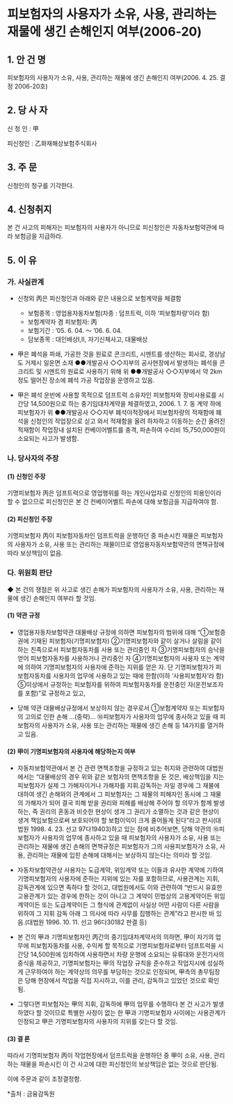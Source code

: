 # 피보험자의 사용자가 소유, 사용, 관리하는 재물에 생긴 손해인지 여부(2006-20)

## 1. 안 건 명 
피보험자의 사용자가 소유, 사용, 관리하는 재물에 생긴 손해인지 여부(2006. 4. 25. 결정 2006-20호)

## 2. 당 사 자

신 청 인 : 甲
        
피신청인 : 乙화재해상보험주식회사


## 3. 주    문

신청인의 청구를 기각한다. 

## 4. 신청취지

본 건 사고의 피해자는 피보험자의 사용자가 아니므로 피신청인은 자동차보험약관에 따라 보험금을 지급하라.

## 5. 이   유
  
### 가. 사실관계

  * 신청외 丙은 피신청인과 아래와 같은 내용으로 보험계약을 체결함 
  
    - 보험종목 : 영업용자동차보험(차종 : 덤프트럭, 이하 ‘피보험차량’이라 함)
     - 보험계약자 겸 피보험자: 丙
     - 보험기간 : ’05. 6. 04. ～ ’06. 6. 04.
     - 담보종목 : 대인배상Ⅰ,Ⅱ, 자기신체사고, 대물배상
      
  * 甲은 폐석을 파쇄, 가공한 것을 원료로 콘크리트, 시멘트를 생산하는 회사로, 경상남도 거제시 일운면 소재 ●●개발공사 ◇◇지부의 공사현장에서 발생하는 폐석을 콘크리트 및 시멘트의 원료로 사용하기 위해 위 ●●개발공사 ◇◇지부에서 약 2km정도 떨어진 장소에 폐석 가공 작업장을 운영하고 있음.

  * 甲은 폐석 운반에 사용할 목적으로 덤프트럭 소유자인 피보험자와 장비사용료를 시간당 14,500원으로 하는 중기임대차계약을 체결하였고, 2006. 1. 7. 동 계약 하에 피보험자가 위 ●●개발공사 ◇◇지부 폐석야적장에서 피보험차량의 적재함에 폐석을 신청인의 작업장으로 싣고 와서 적재함을 올려 하차하고 이동하는 순간 올려진 적재함이 작업장내 설치된 컨베이어벨트를 충격, 파손하여 수리비 15,750,000원이 소요되는 사고가 발생함.


### 나. 당사자의 주장

#### (1) 신청인 주장

기명피보험자 丙은 덤프트럭으로 영업행위를 하는 개인사업자로 신청인의 피용인이라 할 수 없으므로 피신청인은 본 건 컨베이어벨트 파손에 대해 보험금을 지급하여야 함.

#### (2) 피신청인 주장

기명피보험자 丙이 피보험자동차인 덤프트럭을 운행하던 중 파손시킨 재물은 피보험자의 사용자가 소유, 사용 또는 관리하는 재물이므로 영업용자동차보험약관의 면책규정에 따라 보상책임이 없음.

### 다. 위원회 판단

◆ 본 건의 쟁점은 위 사고로 생긴 손해가 피보험자의 사용자가 소유, 사용, 관리하는 재물에 생긴 손해인지 여부라 할 것임.

#### (1) 약관 규정 

 * 영업용자동차보험약관 대물배상 규정에 의하면 피보험자의 범위에 대해 “①보험증권에 기재된 피보험자(기명피보험자) ②기명피보험자와 같이 살거나 살림을 같이 하는 친족으로서 피보험자동차를 사용 또는 관리중인 자 ③기명피보험자의 승낙을 얻어 피보험자동차를 사용하거나 관리중인 자 ④기명피보험자의 사용자 또는 계약에 의하여 기명피보험자의 사용자에 준하는 지위를 얻은 자. 단 기명피보험자가 피보험자동차를 사용자의 업무에 사용하고 있는 때에 한함(이하 ‘사용피보험자’라 함) ⑤이상에서 규정하는 피보험자를 위하여 피보험자동차를 운전중인 자(운전보조자를 포함)”로 규정하고 있고, 

*  당해 약관 대물배상규정에서 보상하지 않는 경우로서 ①보험계약자 또는 피보험자의 고의로 인한 손해 …(중략)… ⑩피보험자가 사용자의 업무에 종사하고 있을 때 피보험자의 사용자가 소유, 사용 또는 관리하는 재물에 생긴 손해 등 14가지를 열거하고 있음.

#### (2) 甲이 기명피보험자의 사용자에 해당하는지 여부

*  자동차보험약관에서 본 건 관련 면책조항을 규정하고 있는 취지와 관련하여 대법원에서는 “대물배상의 경우 위와 같은 보험자의 면책조항을 둔 것은, 배상책임을 지는 피보험자가 실제 그 가해자이거나 가해자를 지휘․감독하는 자일 경우에 그 재물에 대하여 생긴 손해와의 관계에서 그 피보험자는 그 재물의 피해자인 동시에 그 재물의 가해자가 되어 결국 피해 받을 권리와 피해를 배상해 주어야 할 의무가 함께 발생하는, 즉 권리의 혼동과 비슷한 현상이 생겨 그 권리가 소멸하는 것과 같은 현상이 생겨 책임보험으로써 보호되어야 할 보험이익이 크게 줄어들게 된다”라고 판시(대법원 1998. 4. 23. 선고 97다19403)하고 있는 점에 비추어보면, 당해 약관의 ⑩피보험자가 사용자의 업무에 종사하고 있을 때 피보험자의 사용자가 소유, 사용 또는 관리하는 재물에 생긴 손해의 면책규정은 피보험자가 그의 사용피보험자가 소유, 사용, 관리하는 재물에 입힌 손해에 대해서는 보상하지 않는다는 의미라 할 것임.

*  자동차보험약관상 사용자는 도급계약, 위임계약 또는 이들과 유사한 계약에 기하여 기명피보험자의 사용자에 준하는 지위에 있는 자를 포함하므로, 사용관계는 지휘, 감독관계에 있으면 족하다 할 것이고, 대법원에서도 이와 관련하여 “반드시 유효한 고용관계가 있는 경우에 한하는 것이 아니고 그 계약이 민법상의 고용계약이든 위임계약이든 또는 도급계약이든 그 형식에 관계없이 사실상 어떤 사람이 다른 사람을 위하여 그 지휘 감독 아래 그 의사에 따라 사무를 집행하는 관계”라고 판시한 바 있음.(대법원 1996. 10. 11. 선고 96다30182 판결 등)  

* 본 건의 甲과 기명피보험자인 丙간의 중기임대차계약서의 의하면, 甲이 자기의 업무에 피보험자동차를 사용, 수익케 할 목적으로 기명피보험자로부터 덤프트럭을 시간당 14,500원에 임차하여 사용하면서 차량 운행에 소요되는 유류대와 운전기사의 중식을 제공하고, 기명피보험자는 甲의 작업장 규칙을 준수하고 작업지시에 성실하게 근무하여야 하는 계약상의 의무를 부담하는 것으로 인정되며, 甲측의 총무팀장 은 당해 현장에서 작업을 직접 지시하고, 이를 관리, 감독하고 있었던 것으로 확인됨.

* 그렇다면 피보험자는 甲의 지휘, 감독하에 甲의 업무를 수행하다 본 건 사고가 발생하였다 할 것이므로 특별한 사정이 없는 한 甲과 기명피보험자 사이에는 사용관계가 인정되고 甲은 기명피보험자의 사용자의 지위를 갖는다 할 것임.

#### (3) 결 론

따라서 기명피보험자 丙이 작업현장에서 덤프트럭을 운행하던 중 甲이 소유, 사용, 관리하는 재물을 파손시킨 이 건 사고에 대한 피신청인의 보상책임은 없는 것으로 판단됨.

이에 주문과 같이 조정결정함. 

*출처 : 금융감독원